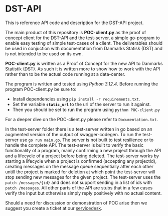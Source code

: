 # DST-API
This is reference API code and description for the DST-API project.

The main product of this repository is **POC-client.py** as the proof of concept client for the DST-API and the test-server, a simple go-program to enable easy testing of simple test-cases of a client.
The deliverables should be used in conjuction with documentation from Danmarks Statisk (DST) and is not intended to be used on its own.

**POC-client.py** is written as a Proof of Concept for the new API to Danmarks Statistik (DST). As such it is written more to show how to work with the API rather than to be the actual code running at a data-center.

The program is written and tested using *Python 3.12.4*.
Before running the program POC-client.py be sure to:
- Install dependencies using `pip install -r requirements.txt`.
- Set the variable **`static_url`** to the url of the server to run it against.
- Then you should be set to run the program using `python POC-client.py`

For a deeper dive on the POC-client.py please refer to `Documentation.txt`.

In the test-server folder there is a test-server written in go based on an augmented version of the output of swagger-codegen.
To run the test-server use `go run main.go`.
The server is not built to test resilience or to handle the complete API. The test-server is built to verify the basic functionality of a program, mainly confirming a new project through the API and a lifecycle of a project before being deleted.
The test-server works by starting a lifecycle when a project is confirmed (accepting any projectId), creating messages on the message queue sequentially after each other untill the project is marked for deletion at which point the test-server will stop sending new messages for the given project.
The test-server uses the `patch /messages/{id}` and does not support sending in a list of ids with `patch /messages`.
All other parts of the API are stubs that in a few cases verify the input but otherwise simply reply positively with no actual content.

Should a need for discussion or demonstration of POC arise then we suggest you create a ticket at our [servicedesk](https://deic.dk/hpcservicedesk).
